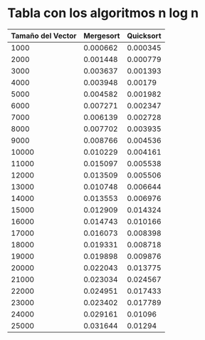 # Tabla con los algoritmos n log n

| Tamaño del Vector | Mergesort | Quicksort |
|-------------------|-----------|-----------|
|1000|0.000662|0.000345|
|2000|0.001448|0.000779|
|3000|0.003637|0.001393|
|4000|0.003948|0.00179|
|5000|0.004582|0.001982|
|6000|0.007271|0.002347|
|7000|0.006139|0.002728|
|8000|0.007702|0.003935|
|9000|0.008766|0.004536|
|10000|0.010229|0.004161|
|11000|0.015097|0.005538|
|12000|0.013509|0.005506|
|13000|0.010748|0.006644|
|14000|0.013553|0.006976|
|15000|0.012909|0.014324|
|16000|0.014743|0.010166|
|17000|0.016073|0.008398|
|18000|0.019331|0.008718|
|19000|0.019898|0.009876|
|20000|0.022043|0.013775|
|21000|0.023034|0.024567|
|22000|0.024951|0.017433|
|23000|0.023402|0.017789|
|24000|0.029161|0.01096|
|25000|0.031644|0.01294|
